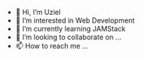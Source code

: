 - 👋 Hi, I’m Uziel
- 👀 I’m interested in Web Development
- 🌱 I’m currently learning JAMStack
- 💞️ I’m looking to collaborate on ...
- 📫 How to reach me ...

<!---
uz-bueno/uz-bueno is a ✨ special ✨ repository because its `README.md` (this file) appears on your GitHub profile.
You can click the Preview link to take a look at your changes.
--->
